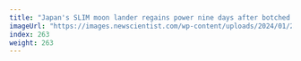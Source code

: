 ```yaml
---
title: "Japan's SLIM moon lander regains power nine days after botched landing"
imageUrl: "https://images.newscientist.com/wp-content/uploads/2024/01/29111425/SEI_189200845.jpg?width=788"
index: 263
weight: 263
---
```

